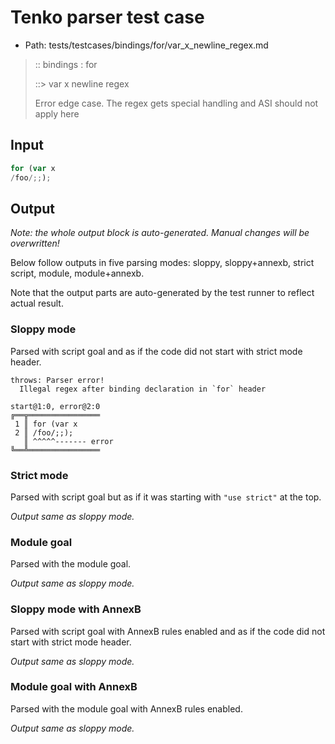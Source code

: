 # Tenko parser test case

- Path: tests/testcases/bindings/for/var_x_newline_regex.md

> :: bindings : for
>
> ::> var x newline regex
>
> Error edge case. The regex gets special handling and ASI should not apply here

## Input

`````js
for (var x
/foo/;;);
`````

## Output

_Note: the whole output block is auto-generated. Manual changes will be overwritten!_

Below follow outputs in five parsing modes: sloppy, sloppy+annexb, strict script, module, module+annexb.

Note that the output parts are auto-generated by the test runner to reflect actual result.

### Sloppy mode

Parsed with script goal and as if the code did not start with strict mode header.

`````
throws: Parser error!
  Illegal regex after binding declaration in `for` header

start@1:0, error@2:0
╔══╦════════════════
 1 ║ for (var x
 2 ║ /foo/;;);
   ║ ^^^^^------- error
╚══╩════════════════

`````

### Strict mode

Parsed with script goal but as if it was starting with `"use strict"` at the top.

_Output same as sloppy mode._

### Module goal

Parsed with the module goal.

_Output same as sloppy mode._

### Sloppy mode with AnnexB

Parsed with script goal with AnnexB rules enabled and as if the code did not start with strict mode header.

_Output same as sloppy mode._

### Module goal with AnnexB

Parsed with the module goal with AnnexB rules enabled.

_Output same as sloppy mode._
